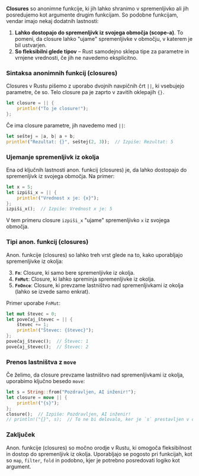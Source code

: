 **Closures** so anonimne funkcije, ki jih lahko shranimo v spremenljivko ali jih posredujemo kot argumente drugim funkcijam. So podobne funkcijam, vendar imajo nekaj dodatnih lastnosti:

1. **Lahko dostopajo do spremenljivk iz svojega območja (scope-a)**. To pomeni, da closure lahko "ujame" spremenljivke v območju, v katerem je bil ustvarjen.
2. **So fleksibilni glede tipov** – Rust samodejno sklepa tipe za parametre in vrnjene vrednosti, če jih ne navedemo eksplicitno.

### Sintaksa anonimnih funkcij (closures)
Closures v Rustu pišemo z uporabo dvojnih navpičnih črt `||`, ki vsebujejo parametre, če so. Telo closure pa je zaprto v zavitih oklepajih `{}`.

```rust
let closure = || {
    println!("To je closure!");
};
```

Če ima closure parametre, jih navedemo med `||`:

```rust
let seštej = |a, b| a + b;
println!("Rezultat: {}", seštej(2, 3));  // Izpiše: Rezultat: 5
```

### Ujemanje spremenljivk iz okolja
Ena od ključnih lastnosti anon. funkcij (closures) je, da lahko dostopajo do spremenljivk iz svojega območja. Na primer:

```rust
let x = 5;
let izpiši_x = || {
    println!("Vrednost x je: {x}");
};
izpiši_x();  // Izpiše: Vrednost x je: 5
```

V tem primeru closure `izpiši_x` "ujame" spremenljivko `x` iz svojega območja.

### Tipi anon. funkcij (closures)
Anon. funkcije (closures) so lahko treh vrst glede na to, kako uporabljajo spremenljivke iz okolja:

3. **`Fn`**: Closure, ki samo bere spremenljivke iz okolja.
4. **`FnMut`**: Closure, ki lahko spreminja spremenljivke iz okolja.
5. **`FnOnce`**: Closure, ki prevzame lastništvo nad spremenljivkami iz okolja (lahko se izvede samo enkrat).

Primer uporabe `FnMut`:

```rust
let mut števec = 0;
let povečaj_števec = || {
    števec += 1;
    println!("Števec: {števec}");
};
povečaj_števec();  // Števec: 1
povečaj_števec();  // Števec: 2
```

### Prenos lastništva z `move`
Če želimo, da closure prevzame lastništvo nad spremenljivkami iz okolja, uporabimo ključno besedo `move`:

```rust
let s = String::from("Pozdravljen, AI inženir!");
let closure = move || {
    println!("{s}");
};
closure();  // Izpiše: Pozdravljen, AI inženir!
// println!("{}", s);  // To ne bi delovalo, ker je `s` prestavljen v closure
```

### Zaključek
Anon. funkcije (closures) so močno orodje v Rustu, ki omogoča fleksibilnost in dostop do spremenljivk iz okolja. Uporabljajo se pogosto pri funkcijah, kot so `map`, `filter`, `fold` in podobno, kjer je potrebno posredovati logiko kot argument.


